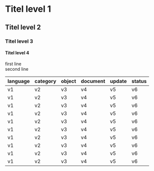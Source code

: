 # Titel level 1
## Titel level 2
### Titel level 3
#### Titel level 4
first line<br>
second line<br>

| language | category | object | document | update | status |
| --- | --- | --- | --- | --- | --- |
| v1 | v2 | v3 | v4 | v5 | v6 |
| v1 | v2 | v3 | v4 | v5 | v6 |
| v1 | v2 | v3 | v4 | v5 | v6 |
| v1 | v2 | v3 | v4 | v5 | v6 |
| v1 | v2 | v3 | v4 | v5 | v6 |
| v1 | v2 | v3 | v4 | v5 | v6 |
| v1 | v2 | v3 | v4 | v5 | v6 |
| v1 | v2 | v3 | v4 | v5 | v6 |
| v1 | v2 | v3 | v4 | v5 | v6 |
| v1 | v2 | v3 | v4 | v5 | v6 |
